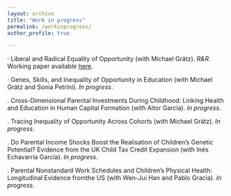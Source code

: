 ```yaml
---
layout: archive
title: "Work in progress"
permalink: /workinprogress/
author_profile: true

---
```


· Liberal and Radical Equality of Opportunity (with Michael Grätz). _R&R_. Working paper available [here](https://osf.io/preprints/socarxiv/t2ucp).

· Genes, Skills, and Inequality of Opportunity in Education (with Michael Grätz and Sonia Petrini). _In progress_. 

. Cross-Dimensional Parental Investments During Childhood: Linking Health and Education in Human Capital Formation (with Aitor García).  _In progress_. 

. Tracing Inequality of Opportunity Across Cohorts (with Michael Grätz).  _In progress_. 

. Do Parental Income Shocks Boost the Realisation of Children’s Genetic Potential? Evidence from the UK Child Tax Credit Expansion (with Inés Echavarría García).  _In progress_. 

. Parental Nonstandard Work Schedules and Children’s Physical Health: Longitudinal Evidence fromthe US (with Wen-Jui Han and Pablo Gracia).  _In progress_. 
